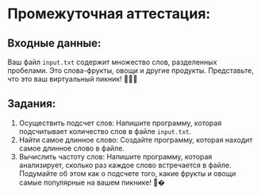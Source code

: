 # Промежуточная аттестация:

## Входные данные:
Ваш файл `input.txt` содержит множество слов, разделенных
пробелами. Это слова-фрукты, овощи и другие продукты.
Представьте, что это ваш виртуальный пикник! 🍎🥕🥧
## Задания:
1. Осуществить подсчет слов:
   Напишите программу, которая подсчитывает количество слов в
   файле `input.txt`.
2. Найти самое длинное слово:
   Создайте программу, которая находит самое длинное слово в
   файле.
3. Вычислить частоту слов:
   Напишите программу, которая анализирует, сколько раз каждое
   слово встречается в файле. Подумайте об этом как о подсчете того,
   какие фрукты и овощи самые популярные на вашем пикнике! 🍇�